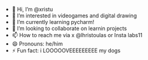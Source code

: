 - 👋 Hi, I’m @xristu
- 👀 I’m interested in videogames and digital drawing
- 🌱 I’m currently learning  pycharm!
- 💞️ I’m looking to collaborate on  learnin projects
- 📫 How to reach me via x @lhristoulas or Insta labs11
- 😄 Pronouns: he/him
- ⚡ Fun fact: i LOOOOOVEEEEEEEEE my dogs

<!---
xristu/xristu is a ✨ special ✨ repository because its `README.md` (this file) appears on your GitHub profile.
You can click the Preview link to take a look at your changes.
--->
